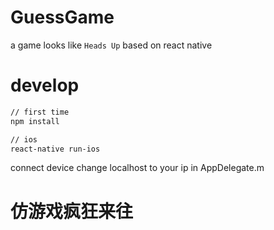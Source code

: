 # GuessGame

a game looks like `Heads Up` based on react native

# develop

```bash
// first time
npm install

// ios
react-native run-ios

```
connect device
change localhost to your ip in AppDelegate.m

# 仿游戏疯狂来往

